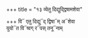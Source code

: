 +++
title = "१३ व्येतु दिद्युद्द्विषामशेवा"

+++
वि᳓ एतु दिद्यु᳓द् द्विषा᳓म् अ᳓शेवा  
युयो᳓त वि᳓ष्वग् र᳓पस् तनू᳓नाम्